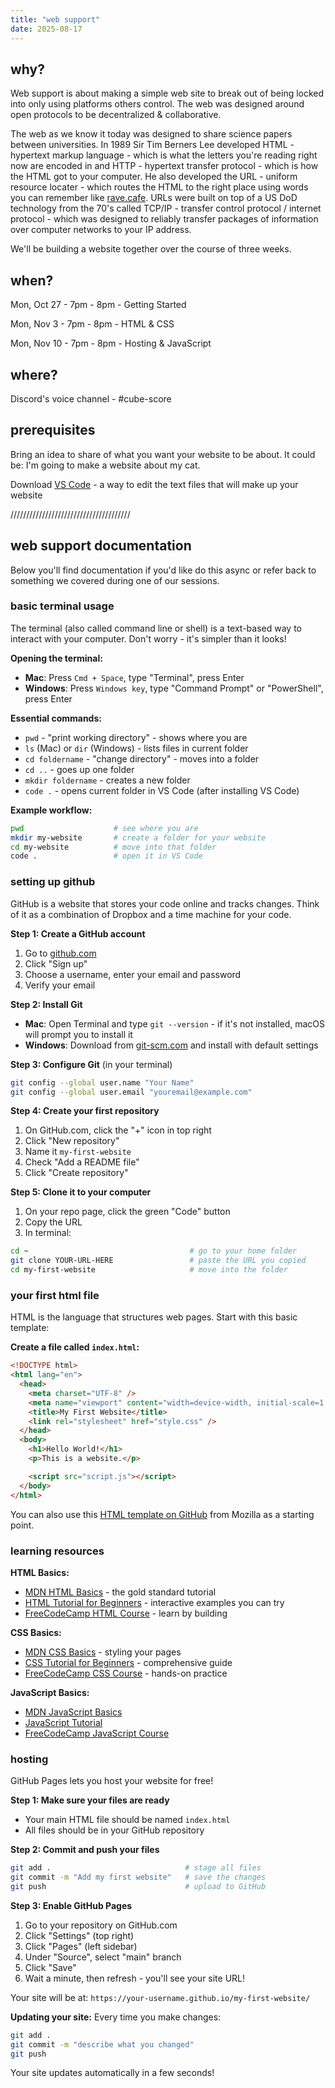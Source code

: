 ```yaml
---
title: "web support"
date: 2025-08-17
---
```


## why?

Web support is about making a simple web site to break out of being locked into only using platforms others control. The web was designed around open protocols to be decentralized & collaborative.

The web as we know it today was designed to share science papers between universities. In 1989 Sir Tim Berners Lee developed HTML - hypertext markup language - which is what the letters you're reading right now are encoded in and HTTP - hypertext transfer protocol - which is how the HTML got to your computer. He also developed the URL - uniform resource locater - which routes the HTML to the right place using words you can remember like [rave.cafe](http://rave.cafe). URLs were built on top of a US DoD technology from the 70's called TCP/IP - transfer control protocol / internet protocol - which was designed to reliably transfer packages of information over computer networks to your IP address.

We'll be building a website together over the course of three weeks.

## when?

Mon, Oct 27 - 7pm - 8pm - Getting Started

Mon, Nov 3 - 7pm - 8pm - HTML & CSS

Mon, Nov 10 - 7pm - 8pm - Hosting & JavaScript

## where?

Discord's voice channel - #cube-score

## prerequisites

Bring an idea to share of what you want your website to be about. It could be: I'm going to make a website about my cat.

Download [VS Code](https://code.visualstudio.com/) - a way to edit the text files that will make up your website

//////////////////////////////////////

## web support documentation

Below you'll find documentation if you'd like do this async or refer back to something we covered during one of our sessions.

### basic terminal usage

The terminal (also called command line or shell) is a text-based way to interact with your computer. Don't worry - it's simpler than it looks!

**Opening the terminal:**

- **Mac**: Press `Cmd + Space`, type "Terminal", press Enter
- **Windows**: Press `Windows key`, type "Command Prompt" or "PowerShell", press Enter

**Essential commands:**

- `pwd` - "print working directory" - shows where you are
- `ls` (Mac) or `dir` (Windows) - lists files in current folder
- `cd foldername` - "change directory" - moves into a folder
- `cd ..` - goes up one folder
- `mkdir foldername` - creates a new folder
- `code .` - opens current folder in VS Code (after installing VS Code)

**Example workflow:**

```bash
pwd                    # see where you are
mkdir my-website       # create a folder for your website
cd my-website          # move into that folder
code .                 # open it in VS Code
```

### setting up github

GitHub is a website that stores your code online and tracks changes. Think of it as a combination of Dropbox and a time machine for your code.

**Step 1: Create a GitHub account**

1. Go to [github.com](https://github.com)
2. Click "Sign up"
3. Choose a username, enter your email and password
4. Verify your email

**Step 2: Install Git**

- **Mac**: Open Terminal and type `git --version` - if it's not installed, macOS will prompt you to install it
- **Windows**: Download from [git-scm.com](https://git-scm.com/download/win) and install with default settings

**Step 3: Configure Git** (in your terminal)

```bash
git config --global user.name "Your Name"
git config --global user.email "youremail@example.com"
```

**Step 4: Create your first repository**

1. On GitHub.com, click the "+" icon in top right
2. Click "New repository"
3. Name it `my-first-website`
4. Check "Add a README file"
5. Click "Create repository"

**Step 5: Clone it to your computer**

1. On your repo page, click the green "Code" button
2. Copy the URL
3. In terminal:

```bash
cd ~                                    # go to your home folder
git clone YOUR-URL-HERE                 # paste the URL you copied
cd my-first-website                     # move into the folder
```

### your first html file

HTML is the language that structures web pages. Start with this basic template:

**Create a file called `index.html`:**

```html
<!DOCTYPE html>
<html lang="en">
  <head>
    <meta charset="UTF-8" />
    <meta name="viewport" content="width=device-width, initial-scale=1.0" />
    <title>My First Website</title>
    <link rel="stylesheet" href="style.css" />
  </head>
  <body>
    <h1>Hello World!</h1>
    <p>This is a website.</p>

    <script src="script.js"></script>
  </body>
</html>
```

You can also use this [HTML template on GitHub](https://github.com/mdn/beginner-html-site-styled) from Mozilla as a starting point.

### learning resources

**HTML Basics:**

- [MDN HTML Basics](https://developer.mozilla.org/en-US/docs/Learn/Getting_started_with_the_web/HTML_basics) - the gold standard tutorial
- [HTML Tutorial for Beginners](https://www.w3schools.com/html/) - interactive examples you can try
- [FreeCodeCamp HTML Course](https://www.freecodecamp.org/learn/2022/responsive-web-design/#learn-html-by-building-a-cat-photo-app) - learn by building

**CSS Basics:**

- [MDN CSS Basics](https://developer.mozilla.org/en-US/docs/Learn/Getting_started_with_the_web/CSS_basics) - styling your pages
- [CSS Tutorial for Beginners](https://www.w3schools.com/css/) - comprehensive guide
- [FreeCodeCamp CSS Course](https://www.freecodecamp.org/learn/2022/responsive-web-design/#learn-basic-css-by-building-a-cafe-menu) - hands-on practice

**JavaScript Basics:**

- [MDN JavaScript Basics](https://developer.mozilla.org/en-US/docs/Learn/Getting_started_with_the_web/JavaScript_basics)
- [JavaScript Tutorial](https://www.w3schools.com/js/)
- [FreeCodeCamp JavaScript Course](https://www.freecodecamp.org/learn/javascript-algorithms-and-data-structures-v8/#learn-introductory-javascript-by-building-a-pyramid-generator)

### hosting

GitHub Pages lets you host your website for free!

**Step 1: Make sure your files are ready**

- Your main HTML file should be named `index.html`
- All files should be in your GitHub repository

**Step 2: Commit and push your files**

```bash
git add .                              # stage all files
git commit -m "Add my first website"   # save the changes
git push                               # upload to GitHub
```

**Step 3: Enable GitHub Pages**

1. Go to your repository on GitHub.com
2. Click "Settings" (top right)
3. Click "Pages" (left sidebar)
4. Under "Source", select "main" branch
5. Click "Save"
6. Wait a minute, then refresh - you'll see your site URL!

Your site will be at: `https://your-username.github.io/my-first-website/`

**Updating your site:**
Every time you make changes:

```bash
git add .
git commit -m "describe what you changed"
git push
```

Your site updates automatically in a few seconds!

```

```
